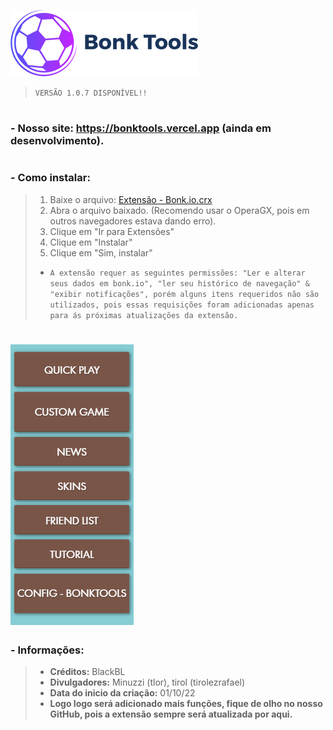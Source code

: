 <img src="/Images/IconBonkTools.png" alt="Icon"><img/> 

> `VERSÃO 1.0.7 DISPONÍVEL!!`

# 
### - Nosso site: https://bonktools.vercel.app (ainda em desenvolvimento).
#

### - **Como instalar:**

> 1. Baixe o arquivo: [Extensão - Bonk.io.crx](https://github.com/OBlackBL/BonkTools/raw/main/Extens%C3%A3o%20-%20Bonk.io.crx)
> 2. Abra o arquivo baixado. (Recomendo usar o OperaGX, pois em outros navegadores estava dando erro).
> 3. Clique em "Ir para Extensões"
> 4. Clique em "Instalar"
> 5. Clique em "Sim, instalar"
> - `A extensão requer as seguintes permissões: "Ler e alterar seus dados em bonk.io", "ler seu histórico de navegação" & "exibir notificações", porém alguns itens requeridos não são utilizados, pois essas requisições foram adicionadas apenas para ás próximas atualizações da extensão.`


# <img src="/Images/ContainerConfig.png" alt="Buttons"><img/>

### - **Informações:**
> - **Créditos:** BlackBL 
> - **Divulgadores:** Minuzzi (tlor), tirol (tirolezrafael)
> - **Data do inicio da criação:** 01/10/22
> - **Logo logo será adicionado mais funções, fique de olho no nosso GitHub, pois a extensão sempre será atualizada por aqui.**

#
